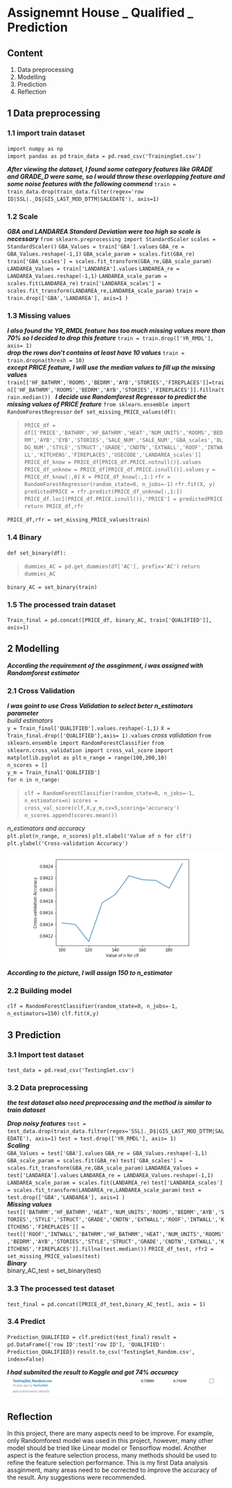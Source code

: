# Assignemnt House _ Qualified _ Prediction
## Content
1. Data preprocessing
2. Modelling 
3. Prediction
4. Reflection
  
## 1 Data preprocessing
### 1.1 import train dataset
`import numpy as np`  
`import pandas as pd`
`train_data = pd.read_csv('TrainingSet.csv')`

***After viewing the dataset, I found some category features like GRADE and GRADE_D were same, so I would throw these overlapping feature and some noise features with the following commend***
`train = train_data.drop(train_data.filter(regex='row ID|SSL|._D$|GIS_LAST_MOD_DTTM|SALEDATE'), axis=1)`
### 1.2 Scale
***GBA and LANDAREA Standard Deviation were too high so scale is necessary***
`from sklearn.preprocessing import StandardScaler`
`scales = StandardScaler()`
`GBA_Values = train['GBA'].values`
`GBA_re = GBA_Values.reshape(-1,1)`
`GBA_scale_param = scales.fit(GBA_re)`
`train['GBA_scales'] = scales.fit_transform(GBA_re,GBA_scale_param)`
`LANDAREA_Values = train['LANDAREA'].values`
`LANDAREA_re = LANDAREA_Values.reshape(-1,1)`
`LANDAREA_scale_param = scales.fit(LANDAREA_re)`
`train['LANDAREA_scales'] = scales.fit_transform(LANDAREA_re,LANDAREA_scale_param)`
`train = train.drop(['GBA','LANDAREA'], axis=1 )`
### 1.3 Missing values
***I also found the YR_RMDL feature has too much missing values more than 70% so I decided to drop this feature***
`train = train.drop(['YR_RMDL'], axis= 1)`  
***drop the rows don't contains at least have 10 values***
`train = train.dropna(thresh = 10)`  
***except PRICE feature, I will use the median values to fill up the missing values***  
`train[['HF_BATHRM','ROOMS','BEDRM','AYB','STORIES','FIREPLACES']]=train[['HF_BATHRM','ROOMS','BEDRM','AYB','STORIES','FIREPLACES']].fillna(train.median()) `
***I decide use Randomforest Regressor to predict the missing values of PRICE feature***
`from sklearn.ensemble import RandomForestRegressor`
`def set_missing_PRICE_values(df): `
>`PRICE_df = df[['PRICE','BATHRM','HF_BATHRM','HEAT','NUM_UNITS','ROOMS','BEDRM','AYB','EYB','STORIES','SALE_NUM','SALE_NUM','GBA_scales','BLDG_NUM','STYLE','STRUCT','GRADE','CNDTN','EXTWALL','ROOF','INTWALL','KITCHENS','FIREPLACES','USECODE','LANDAREA_scales']]`     
`PRICE_df_know = PRICE_df[PRICE_df.PRICE.notnull()].values`
`PRICE_df_unknow = PRICE_df[PRICE_df.PRICE.isnull()].values`
`y = PRICE_df_know[:,0]`
`X = PRICE_df_know[:,1:]`
`rfr = RandomForestRegressor(random_state=0, n_jobs=-1)`
`rfr.fit(X, y)`
`predictedPRICE = rfr.predict(PRICE_df_unknow[:,1:])`  
`PRICE_df.loc[(PRICE_df.PRICE.isnull()),'PRICE'] = predictedPRICE`
`return PRICE_df,rfr`  

`PRICE_df,rfr = set_missing_PRICE_values(train)`
### 1.4 Binary
`def set_binary(df):`
>`dummies_AC = pd.get_dummies(df['AC'], prefix='AC')`
    `return dummies_AC`
    
`binary_AC = set_binary(train)`	
### 1.5 The processed train dataset
`Train_final = pd.concat([PRICE_df, binary_AC, train['QUALIFIED']], axis=1)`
## 2 Modelling
***According the requirement of the assginment, i was assigned with Randomforest estimator***
### 2.1 Cross Validation
***I was goint to use Cross Validation to select beter n_estimators parameter***  
*build estimators*  
`y = Train_final['QUALIFIED'].values.reshape(-1,1)`
`X = Train_final.drop(['QUALIFIED'],axis= 1).values`
*cross validation*
`from sklearn.ensemble import RandomForestClassifier`
`from sklearn.cross_validation import cross_val_score`
`import matplotlib.pyplot as plt`
`n_range = range(100,200,10)`  
`n_scores = []`  
`y_m = Train_final['QUALIFIED']`  
`for n in n_range:`
>`clf = RandomForestClassifier(random_state=0, n_jobs=-1, n_estimators=n)`
`scores = cross_val_score(clf,X,y_m,cv=5,scoring='accuracy')`
`n_scores.append(scores.mean())`

*n_estimators and accuracy*  
`plt.plot(n_range, n_scores)`
`plt.xlabel('Value of n for clf')`
`plt.ylabel('Cross-validation Accuracy')`

![Alt Image Text](images/accuracy.png "accuracy")

***According to the picture, I will assign 150 to n_estimator*** 
### 2.2 Building model
`clf = RandomForestClassifier(random_state=0, n_jobs=-1, n_estimators=150)`
`clf.fit(X,y)`
## 3 Prediction
### 3.1 Import test dataset	
`test_data = pd.read_csv('TestingSet.csv')`
### 3.2 Data preprocessing
***the test dataset also need preprocessing and the method is similar to train dataset***  

***Drop noisy features***
`test = test_data.drop(train_data.filter(regex='SSL|._D$|GIS_LAST_MOD_DTTM|SALEDATE'), axis=1)`
`test = test.drop(['YR_RMDL'], axis= 1)`  
***Scaling***  
`GBA_Values = test['GBA'].values`
`GBA_re = GBA_Values.reshape(-1,1)`
`GBA_scale_param = scales.fit(GBA_re)`
`test['GBA_scales'] = scales.fit_transform(GBA_re,GBA_scale_param)`
`LANDAREA_Values = test['LANDAREA'].values`
`LANDAREA_re = LANDAREA_Values.reshape(-1,1)`
`LANDAREA_scale_param = scales.fit(LANDAREA_re)`
`test['LANDAREA_scales'] = scales.fit_transform(LANDAREA_re,LANDAREA_scale_param)`
`test = test.drop(['GBA','LANDAREA'], axis=1 )`  
***Missing values***
`test[['BATHRM','HF_BATHRM','HEAT','NUM_UNITS','ROOMS','BEDRM','AYB','STORIES','STYLE','STRUCT','GRADE','CNDTN','EXTWALL','ROOF','INTWALL','KITCHENS','FIREPLACES']] = test[['ROOF','INTWALL','BATHRM','HF_BATHRM','HEAT','NUM_UNITS','ROOMS','BEDRM','AYB','STORIES','STYLE','STRUCT','GRADE','CNDTN','EXTWALL','KITCHENS','FIREPLACES']].fillna(test.median())`
`PRICE_df_test, rfr2 = set_missing_PRICE_values(test)`  
***Binary***  
binary_AC_test = set_binary(test)
### 3.3 The processed test dataset
`test_final = pd.concat([PRICE_df_test,binary_AC_test], axis = 1)`
### 3.4 Predict
`Prediction_QUALIFIED = clf.predict(test_final)`
`result = pd.DataFrame({'row ID':test['row ID'], 'QUALIFIED': Prediction_QUALIFIED})`
`result.to_csv('TestingSet_Random.csv', index=False)`

***I had submited the result to Kaggle and got 74% accuracy***
![Alt Image Text](images/score.png "score")
## Reflection
In this project, there are many aspects need to be improve. For example, only Randomforest model was used in this project, however, many other model should be tried like Linear model or Tensorflow model. Another aspect is the feature selection process, many methods should be used to refine the feature selection performance. This is my first Data analysis assginment, many areas need to be corrected to improve the accuracy of the result. Any suggestions were recommended.
